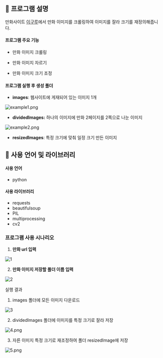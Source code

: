 ## :pushpin: 프로그램 설명 

만화사이트 [이구루](https://eguru.tumblr.com/)에서 만화 이미지를 크롤링하여 이미지를 잘라 크기를 재정의해줍니다.



#### 프로그램 주요 기능

* 만화 이미지 크롤링
* 만화 이미지 자르기

* 만화 이미지 크기 조정



#### 프로그램 실행 후 생성 폴더

* **images**: 웹사이트에 게재되어 있는 이미지 1개

![example1.png](./README/example1.png)

* **dividedImages:** 하나의 이미지에 만화 2페이지를 2쪽으로 나눈 이미지

![example2.png](./README/example2.png)

* **resizedImages**: 특정 크기에 맞춰 일정 크기 만든 이미지





## :high_brightness: 사용 언어 및 라이브러리

#### 사용 언어

* python



#### 사용 라이브러리

* requests
* beautifulsoup
* PIL
* multiprocessing
* cv2



### 프로그램 사용 시나리오

1. **만화 url 입력**

![1](./README/1.png)

2. **만화 이미지 저장할 폴더 이름 입력**

![2](./README/2.png)

실행 결과

1.  images 폴더에 모든 이미지 다운로드

   ![3](./README/3.png)

2. dividedImages 폴더에 이미지를 특정 크기로 잘라 저장

![4.png](./README/4.png)

3. 자른 이미지 특정 크기로 재조정하여 폴더 resizedImage에 저장  

![5.png](./README/5.png)